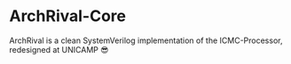 # ArchRival-Core
ArchRival is a clean SystemVerilog implementation of the ICMC-Processor, redesigned at UNICAMP 😎
